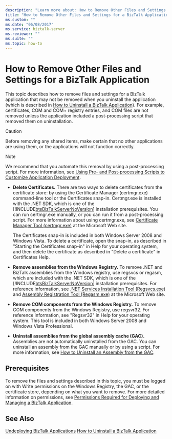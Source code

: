 ```yaml
---
description: "Learn more about: How to Remove Other Files and Settings for a BizTalk Application"
title: "How to Remove Other Files and Settings for a BizTalk Application"
ms.custom: ""
ms.date: "06/08/2017"
ms.service: biztalk-server
ms.reviewer: ""
ms.suite: ""
ms.topic: how-to
---
```

# How to Remove Other Files and Settings for a BizTalk Application
This topic describes how to remove files and settings for a BizTalk application that may not be removed when you uninstall the application (which is described in [How to Uninstall a BizTalk Application](../core/how-to-uninstall-a-biztalk-application.md)). For example, certificates, COM and COM+ registry entries, and COM files are not removed unless the application included a post-processing script that removed them on uninstallation.

> [!CAUTION]
>  Before removing any shared items, make certain that no other applications are using them, or the applications will not function correctly.

> [!NOTE]
>  We recommend that you automate this removal by using a post-processing script. For more information, see [Using Pre- and Post-processing Scripts to Customize Application Deployment](../core/using-pre-and-post-processing-scripts-to-customize-application-deployment.md).

- **Delete Certificates.** There are two ways to delete certificates from the certificate store: by using the Certificate Manager (certmgr.exe) command-line tool or the Certificates snap-in. Certmgr.exe is installed with the .NET SDK, which is one of the [!INCLUDE[btsBizTalkServerNoVersion](../includes/btsbiztalkservernoversion-md.md)] installation prerequisites. You can run certmgr.exe manually, or you can run it from a post-processing script. For more information about using certmgr.exe, see [Certificate Manager Tool (certmgr.exe)](/previous-versions/dotnet/netframework-1.1/e78byta0(v=vs.71)) at the Microsoft Web site.

   The Certificates snap-in is included in both Windows Server 2008 and Windows Vista. To delete a certificate, open the snap-in, as described in "Starting the Certificates snap-in" in Help for your operating system, and then delete the certificate as described in "Delete a certificate" in Certificates Help.

- **Remove assemblies from the Windows Registry.** To remove .NET and BizTalk assemblies from the Windows registry, use regsvcs or regasm, which are included with the .NET SDK, which is one of the [!INCLUDE[btsBizTalkServerNoVersion](../includes/btsbiztalkservernoversion-md.md)] installation prerequisites. For reference information, see [.NET Services Installation Tool (Regsvcs.exe)](/previous-versions/dotnet/netframework-1.1/04za0hca(v=vs.71)) and [Assembly Registration Tool (Regasm.exe)](/previous-versions/dotnet/netframework-1.1/tzat5yw6(v=vs.71)) at the Microsoft Web site.

- **Remove COM components from the Windows Registry.** To remove COM components from the Windows Registry, use regsvr32. For reference information, see "Regsvr32" in Help for your operating system. This tool is included in both Windows Server 2008 and Windows Vista Professional.

- **Uninstall assemblies from the global assembly cache (GAC).** Assemblies are not automatically uninstalled from the GAC. You can uninstall an assembly from the GAC manually or by using a script. For more information, see [How to Uninstall an Assembly from the GAC](/dotnet/framework/app-domains/how-to-remove-an-assembly-from-the-gac).

## Prerequisites
 To remove the files and settings described in this topic, you must be logged on with Write permissions on the Windows Registry, the GAC, or the certificate store, depending on what you want to remove. For more detailed information on permissions, see [Permissions Required for Deploying and Managing a BizTalk Application](../core/permissions-required-for-deploying-and-managing-a-biztalk-application.md).

## See Also
 [Undeploying BizTalk Applications](../core/undeploying-biztalk-applications.md)
 [How to Uninstall a BizTalk Application](../core/how-to-uninstall-a-biztalk-application.md)
